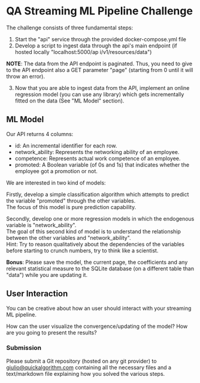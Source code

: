 # QA Streaming ML Pipeline Challenge

The challenge consists of three fundamental steps:

1. Start the "api" service through the provided docker-compose.yml file
2. Develop a script to ingest data through the api's main endpoint (if hosted locally "localhost:5000/ap
i/v1/resources/data")

**NOTE**: The data from the API endpoint is paginated. Thus, you need to give to the API endpoint also a
 GET parameter "page" (starting from 0 until it will throw an error).

3. Now that you are able to ingest data from the API, implement an online regression model (you can use 
any library) which gets incrementally fitted on the data (See "ML Model" section).

## ML Model

Our API returns 4 columns:
* id: An incremental identifier for each row.
* network_ability: Represents the networking ability of an employee.
* competence: Represents actual work competence of an employee.
* promoted: A Boolean variable (of 0s and 1s) that indicates whether the employee got a promotion or not.

We are interested in two kind of models:

Firstly, develop a simple classification algorithm which attempts to predict the variable "promoted" through the other variables. <br>
The focus of this model is pure prediction capability.

Secondly, develop one or more regression models in which the endogenous variable is "network_ability". <br>
The goal of this second kind of model is to understand the relationship between the other variables and "network_ability". <br>
Hint: Try to reason qualitatively about the dependencies of the variables before starting to crunch numbers, try to think like a scientist.

**Bonus**: Please save the model, the current page, the coefficients and any relevant statistical measure to the SQLite database (on a different table than "data") while you are updating it.

## User Interaction

You can be creative about how an user should interact with your streaming ML pipeline.

How can the user visualize the convergence/updating of the model? How are you going to present the results?


### Submission 

Please submit a Git repository (hosted on any git provider) to giulio@quickalgorithm.com containing all the necessary files and a text/markdown file explaining how you solved the various steps.
 

